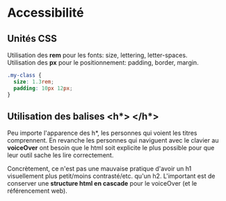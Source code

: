 # Accessibilité

## Unités CSS

Utilisation des __rem__ pour les fonts: size, lettering, letter-spaces.  
Utilisation des __px__ pour le positionnement: padding, border, margin.

```scss
.my-class {
  size: 1.3rem;
  padding: 10px 12px;
}
```

## Utilisation des balises <h*> </h*>

Peu importe l'apparence des h*, les personnes qui voient les titres comprennent. En revanche les personnes qui naviguent avec le clavier au __voiceOver__ ont besoin que le html soit explicite le plus possible pour que leur outil sache les lire correctement.

Concrètement, ce n'est pas une mauvaise pratique d'avoir un h1 visuellement plus petit/moins contrasté/etc. qu'un h2. L'important est de conserver une __structure html en cascade__ pour le voiceOver (et le référencement web).
